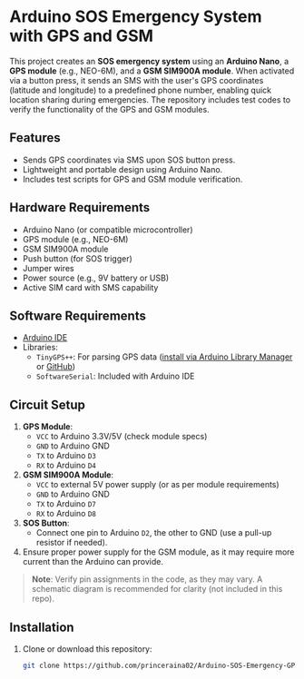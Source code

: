 # Arduino SOS Emergency System with GPS and GSM

This project creates an **SOS emergency system** using an **Arduino Nano**, a **GPS module** (e.g., NEO-6M), and a **GSM SIM900A module**. When activated via a button press, it sends an SMS with the user's GPS coordinates (latitude and longitude) to a predefined phone number, enabling quick location sharing during emergencies. The repository includes test codes to verify the functionality of the GPS and GSM modules.

## Features
- Sends GPS coordinates via SMS upon SOS button press.
- Lightweight and portable design using Arduino Nano.
- Includes test scripts for GPS and GSM module verification.

## Hardware Requirements
- Arduino Nano (or compatible microcontroller)
- GPS module (e.g., NEO-6M)
- GSM SIM900A module
- Push button (for SOS trigger)
- Jumper wires
- Power source (e.g., 9V battery or USB)
- Active SIM card with SMS capability

## Software Requirements
- [Arduino IDE](https://www.arduino.cc/en/software)
- Libraries:
  - `TinyGPS++`: For parsing GPS data ([install via Arduino Library Manager](https://www.arduino.cc/en/Reference/Libraries) or [GitHub](https://github.com/mikalhart/TinyGPSPlus))
  - `SoftwareSerial`: Included with Arduino IDE

## Circuit Setup
1. **GPS Module**:
   - `VCC` to Arduino 3.3V/5V (check module specs)
   - `GND` to Arduino GND
   - `TX` to Arduino `D3`
   - `RX` to Arduino `D4`
2. **GSM SIM900A Module**:
   - `VCC` to external 5V power supply (or as per module requirements)
   - `GND` to Arduino GND
   - `TX` to Arduino `D7`
   - `RX` to Arduino `D8`
3. **SOS Button**:
   - Connect one pin to Arduino `D2`, the other to GND (use a pull-up resistor if needed).
4. Ensure proper power supply for the GSM module, as it may require more current than the Arduino can provide.

> **Note**: Verify pin assignments in the code, as they may vary. A schematic diagram is recommended for clarity (not included in this repo).

## Installation
1. Clone or download this repository:
   ```bash
   git clone https://github.com/princeraina02/Arduino-SOS-Emergency-GPS-GSM.git
